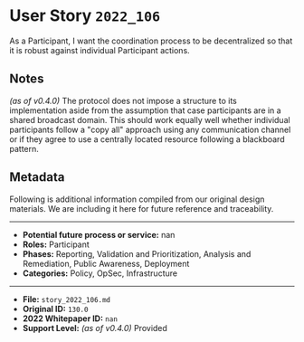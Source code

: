 
# User Story `2022_106` #

<!-- story-start -->As a Participant, I want the coordination process to be decentralized so that it is robust against individual Participant actions.<!-- story-end -->

## Notes ##

*(as of v0.4.0)*
The protocol does not impose a structure to its implementation aside from the assumption that case participants are in a shared broadcast domain. This should work equally well whether individual participants follow a "copy all" approach using any communication channel or if they agree to use a centrally located resource following a blackboard pattern.


## Metadata ##

Following is additional information compiled from our original design materials.
We are including it here for future reference and traceability.

---

- **Potential future process or service:** nan
- **Roles:** Participant
- **Phases:** Reporting, Validation and Prioritization, Analysis and Remediation, Public Awareness, Deployment
- **Categories:** Policy, OpSec, Infrastructure

---

- **File:** `story_2022_106.md`
- **Original ID:** `130.0`
- **2022 Whitepaper ID:** `nan`
- **Support Level:** *(as of v0.4.0)* Provided
